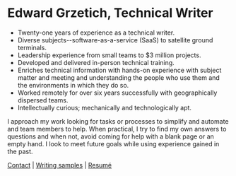 # Edward Grzetich, Technical Writer

* Twenty-one years of experience as a technical writer.
* Diverse subjects--software-as-a-service (SaaS) to satellite ground terminals.
* Leadership experience from small teams to $3 million projects.
* Developed and delivered in-person technical training.
* Enriches technical information with hands-on experience with subject matter and meeting and understanding the people who use them and the environments in which they do so.
* Worked remotely for over six years successfully with geographically dispersed teams.
* Intellectually curious; mechanically and technologically apt.

I approach my work looking for tasks or processes to simplify and automate and team members to help. When practical, I try to find my own answers to questions and when not, avoid coming for help with a blank page or an empty hand. I look to meet future goals while using experience gained in the past.

[Contact](mailto:ed.grzetich@gmail.com)  |  [Writing samples](samples.html)  |  [Resumé](assets/other/Grzetich.pdf)